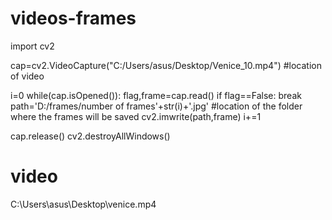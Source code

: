 # videos-frames
import cv2

cap=cv2.VideoCapture("C:/Users/asus/Desktop/Venice_10.mp4") #location of video

i=0
while(cap.isOpened()):
    flag,frame=cap.read()
    if flag==False:
        break
    path='D:/frames/number of frames'+str(i)+'.jpg' #location of the folder where the frames will be saved
    cv2.imwrite(path,frame)
    i+=1

cap.release()
cv2.destroyAllWindows()

# video
C:\Users\asus\Desktop\venice.mp4
